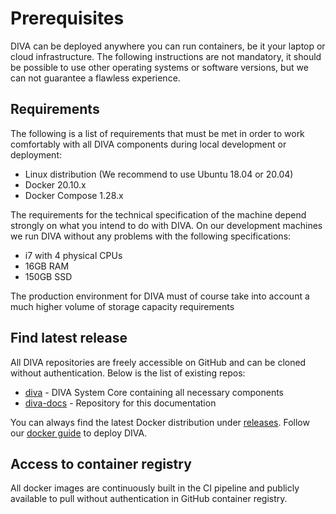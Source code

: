 # Prerequisites

DIVA can be deployed anywhere you can run containers, be it your laptop or cloud infrastructure.
The following instructions are not mandatory,
it should be possible to use other operating systems or software versions, but we can not guarantee a flawless experience.

## Requirements

The following is a list of requirements that must be met in order to work comfortably with all DIVA components during 
local development or deployment:

+ Linux distribution (We recommend to use Ubuntu 18.04 or 20.04)
+ Docker 20.10.x
+ Docker Compose 1.28.x

The requirements for the technical specification of the machine depend strongly on what you intend to do with DIVA.
On our development machines we run DIVA without any problems with the following specifications:

+ i7 with 4 physical CPUs
+ 16GB RAM
+ 150GB SSD

The production environment for DIVA must of course take into account a much higher volume of storage capacity requirements

## Find latest release

All DIVA repositories are freely accessible on GitHub and can be cloned without authentication. Below is the list of 
existing repos:

+ [diva](https://github.com/FraunhoferISST/diva) - DIVA System Core containing all necessary components
+ [diva-docs](https://github.com/FraunhoferISST/diva-docs) - Repository for this documentation 

You can always find the latest Docker distribution under [releases](https://github.com/FraunhoferISST/diva/releases).
Follow our [docker guide]() to  deploy DIVA.

## Access to container registry

All docker images are continuously built in the CI 
pipeline and publicly available to pull without authentication in GitHub container registry. 
